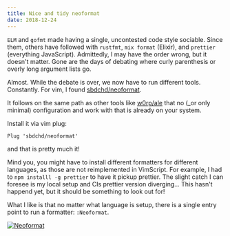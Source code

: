 ```yaml
---
title: Nice and tidy neoformat
date: 2018-12-24
---
```


`ELM` and `gofmt` made having a single, uncontested code style sociable.
Since them, others have followed with `rustfmt`, `mix format` (Elixir), and `prettier` (everything JavaScript).
Admittedly, I may have the order wrong, but it doesn't matter.
Gone are the days of debating where curly parenthesis or overly long argument lists go.

Almost. While the debate is over, we now have to run different tools. Constantly.
For vim, I found [sbdchd/neoformat](https://github.com/sbdchd/neoformat).

It follows on the same path as other tools like [w0rp/ale](https://github.com/w0rp/ale) that no (_or only minimal) configuration and work with that is already on your system.

Install it via vim plug: 

```vim
Plug 'sbdchd/neoformat'
```

and that is pretty much it!

Mind you, you might have to install different formatters for different languages, as those are not reimplemented in VimScript.
For example, I had to `npm installl -g prettier` to have it pickup prettier.
The slight catch I can foresee is my local setup and CIs prettier version diverging... This hasn't happend yet, but it should be something to look out for!

What I like is that no matter what language is setup, there is a single entry point to run a formatter: `:Neoformat`.

[![Neoformat](https://asciinema.org/a/TQbmW9RQWMFIBloxJz2oPftL9.png)](https://asciinema.org/a/TQbmW9RQWMFIBloxJz2oPftL9)

